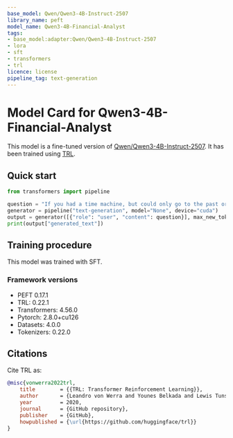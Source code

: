 ```yaml
---
base_model: Qwen/Qwen3-4B-Instruct-2507
library_name: peft
model_name: Qwen3-4B-Financial-Analyst
tags:
- base_model:adapter:Qwen/Qwen3-4B-Instruct-2507
- lora
- sft
- transformers
- trl
licence: license
pipeline_tag: text-generation
---
```


# Model Card for Qwen3-4B-Financial-Analyst

This model is a fine-tuned version of [Qwen/Qwen3-4B-Instruct-2507](https://huggingface.co/Qwen/Qwen3-4B-Instruct-2507).
It has been trained using [TRL](https://github.com/huggingface/trl).

## Quick start

```python
from transformers import pipeline

question = "If you had a time machine, but could only go to the past or the future once and never return, which would you choose and why?"
generator = pipeline("text-generation", model="None", device="cuda")
output = generator([{"role": "user", "content": question}], max_new_tokens=128, return_full_text=False)[0]
print(output["generated_text"])
```

## Training procedure

 


This model was trained with SFT.

### Framework versions

- PEFT 0.17.1
- TRL: 0.22.1
- Transformers: 4.56.0
- Pytorch: 2.8.0+cu126
- Datasets: 4.0.0
- Tokenizers: 0.22.0

## Citations



Cite TRL as:
    
```bibtex
@misc{vonwerra2022trl,
	title        = {{TRL: Transformer Reinforcement Learning}},
	author       = {Leandro von Werra and Younes Belkada and Lewis Tunstall and Edward Beeching and Tristan Thrush and Nathan Lambert and Shengyi Huang and Kashif Rasul and Quentin Gallou{\'e}dec},
	year         = 2020,
	journal      = {GitHub repository},
	publisher    = {GitHub},
	howpublished = {\url{https://github.com/huggingface/trl}}
}
```
